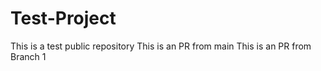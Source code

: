 # Test-Project

This is a test public repository
This is an PR from main
This is an PR from Branch 1
